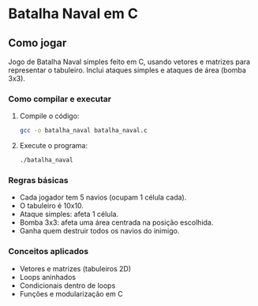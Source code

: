# Batalha Naval em C

## Como jogar
Jogo de Batalha Naval simples feito em C, usando vetores e matrizes para representar o tabuleiro. Inclui ataques simples e ataques de área (bomba 3x3).

### Como compilar e executar
1. Compile o código:
   ```bash
   gcc -o batalha_naval batalha_naval.c
   ```
2. Execute o programa:
   ```bash
   ./batalha_naval
   ```

### Regras básicas
- Cada jogador tem 5 navios (ocupam 1 célula cada).
- O tabuleiro é 10x10.
- Ataque simples: afeta 1 célula.
- Bomba 3x3: afeta uma área centrada na posição escolhida.
- Ganha quem destruir todos os navios do inimigo.

### Conceitos aplicados
- Vetores e matrizes (tabuleiros 2D)
- Loops aninhados
- Condicionais dentro de loops
- Funções e modularização em C
